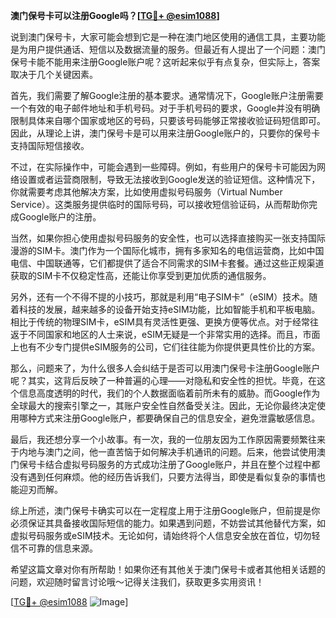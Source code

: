 **澳门保号卡可以注册Google吗？[[TG💪+ @esim1088](https://t.me/s/esim1088)]**

说到澳门保号卡，大家可能会想到它是一种在澳门地区使用的通信工具，主要功能是为用户提供通话、短信以及数据流量的服务。但最近有人提出了一个问题：澳门保号卡能不能用来注册Google账户呢？这听起来似乎有点复杂，但实际上，答案取决于几个关键因素。

首先，我们需要了解Google注册的基本要求。通常情况下，Google账户注册需要一个有效的电子邮件地址和手机号码。对于手机号码的要求，Google并没有明确限制具体来自哪个国家或地区的号码，只要该号码能够正常接收验证码短信即可。因此，从理论上讲，澳门保号卡是可以用来注册Google账户的，只要你的保号卡支持国际短信接收。

不过，在实际操作中，可能会遇到一些障碍。例如，有些用户的保号卡可能因为网络设置或者运营商限制，导致无法接收到Google发送的验证短信。这种情况下，你就需要考虑其他解决方案，比如使用虚拟号码服务（Virtual Number Service）。这类服务提供临时的国际号码，可以接收短信验证码，从而帮助你完成Google账户的注册。

当然，如果你担心使用虚拟号码服务的安全性，也可以选择直接购买一张支持国际漫游的SIM卡。澳门作为一个国际化城市，拥有多家知名的电信运营商，比如中国电信、中国联通等，它们都提供了适合不同需求的SIM卡套餐。通过这些正规渠道获取的SIM卡不仅稳定性高，还能让你享受到更加优质的通信服务。

另外，还有一个不得不提的小技巧，那就是利用“电子SIM卡”（eSIM）技术。随着科技的发展，越来越多的设备开始支持eSIM功能，比如智能手机和平板电脑。相比于传统的物理SIM卡，eSIM具有灵活性更强、更换方便等优点。对于经常往返于不同国家和地区的人士来说，eSIM无疑是一个非常实用的选择。而且，市面上也有不少专门提供eSIM服务的公司，它们往往能为你提供更具性价比的方案。

那么，问题来了，为什么很多人会纠结于是否可以用澳门保号卡注册Google账户呢？其实，这背后反映了一种普遍的心理——对隐私和安全性的担忧。毕竟，在这个信息高度透明的时代，我们的个人数据面临着前所未有的威胁。而Google作为全球最大的搜索引擎之一，其账户安全性自然备受关注。因此，无论你最终决定使用哪种方式来注册Google账户，都要确保自己的信息安全，避免泄露敏感信息。

最后，我还想分享一个小故事。有一次，我的一位朋友因为工作原因需要频繁往来于内地与澳门之间，他一直苦恼于如何解决手机通讯的问题。后来，他尝试使用澳门保号卡结合虚拟号码服务的方式成功注册了Google账户，并且在整个过程中都没有遇到任何麻烦。他的经历告诉我们，只要方法得当，即使是看似复杂的事情也能迎刃而解。

综上所述，澳门保号卡确实可以在一定程度上用于注册Google账户，但前提是你必须保证其具备接收国际短信的能力。如果遇到问题，不妨尝试其他替代方案，如虚拟号码服务或eSIM技术。无论如何，请始终将个人信息安全放在首位，切勿轻信不可靠的信息来源。

希望这篇文章对你有所帮助！如果你还有其他关于澳门保号卡或者其他相关话题的问题，欢迎随时留言讨论哦～记得关注我们，获取更多实用资讯！

[[TG💪+ @esim1088](https://t.me/s/esim1088) ![Image](https://i.postimg.cc/4NQfJmqS/Snipaste-2025-05-13-00-14-12.png)]